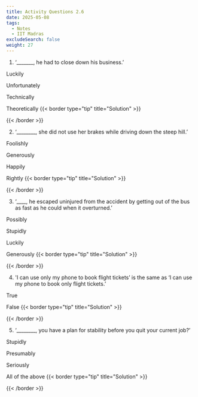 ```yaml
---
title: Activity Questions 2.6
date: 2025-05-08
tags:
  - Notes 
  - IIT Madras
excludeSearch: false
weight: 27
---
```


1. ‘_______, he had to close down his business.’

Luckily

Unfortunately

Technically

Theoretically
{{< border type="tip" title="Solution" >}}

{{< /border >}}

2. ‘________, she did not use her brakes while driving down the steep hill.’

Foolishly

Generously

Happily

Rightly
{{< border type="tip" title="Solution" >}}

{{< /border >}}

3. ‘____, he escaped uninjured from the accident by getting out of the bus as fast as he could when it overturned.’

Possibly

Stupidly

Luckily

Generously
{{< border type="tip" title="Solution" >}}

{{< /border >}}

4. 'I can use only my phone to book flight tickets’ is the same as ‘I can use my phone to book only flight tickets.’

True

False
{{< border type="tip" title="Solution" >}}

{{< /border >}}

5. ‘________, you have a plan for stability before you quit your current job?’

Stupidly

Presumably

Seriously

All of the above
{{< border type="tip" title="Solution" >}}

{{< /border >}}